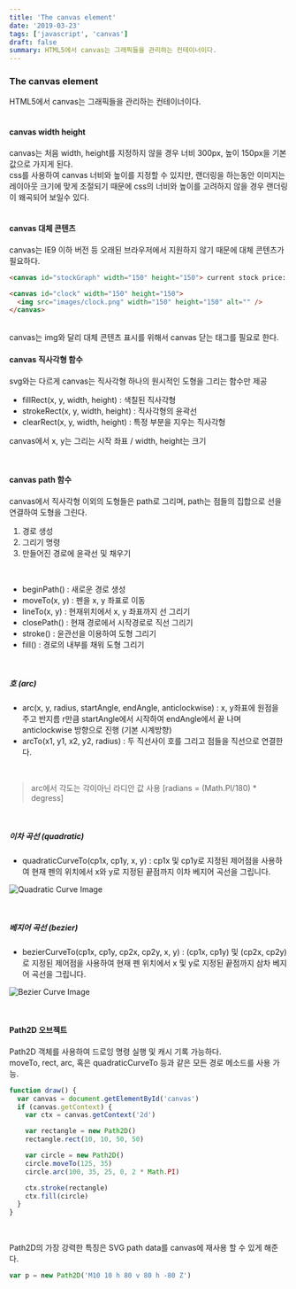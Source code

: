 ```yaml
---
title: 'The canvas element'
date: '2019-03-23'
tags: ['javascript', 'canvas']
draft: false
summary: HTML5에서 canvas는 그래픽들을 관리하는 컨테이너이다.
---
```


### The canvas element

HTML5에서 canvas는 그래픽들을 관리하는 컨테이너이다. <br /><br />

#### canvas width height

canvas는 처음 width, height를 지정하지 않을 경우 너비 300px, 높이 150px을 기본 값으로 가지게 된다. <br />
css를 사용하여 canvas 너비와 높이를 지정할 수 있지만, 랜더링을 하는동안 이미지는 레이아웃 크기에 맞게 조절되기 때문에
css의 너비와 높이를 고려하지 않을 경우 랜더링이 왜곡되어 보일수 있다. <br /><br />

#### canvas 대체 콘텐츠

canvas는 IE9 이하 버전 등 오래된 브라우저에서 지원하지 않기 때문에 대체 콘텐츠가 필요하다. <br />

```html
<canvas id="stockGraph" width="150" height="150"> current stock price: $3.15 +0.15 </canvas>

<canvas id="clock" width="150" height="150">
  <img src="images/clock.png" width="150" height="150" alt="" />
</canvas>
```

<br />
canvas는 img와 달리 대체 콘텐츠 표시를 위해서 canvas 닫는 태그를 필요로 한다.

<br />

#### canvas 직사각형 함수

svg와는 다르게 canvas는 직사각형 하나의 원시적인 도형을 그리는 함수만 제공 <br />

- fillRect(x, y, width, height) : 색칠된 직사각형
- strokeRect(x, y, width, height) : 직사각형의 윤곽선
- clearRect(x, y, width, height) : 특정 부분을 지우는 직사각형

canvas에서 x, y는 그리는 시작 좌표 / width, height는 크기 <br />

<br />

#### canvas path 함수

canvas에서 직사각형 이외의 도형들은 path로 그리며, path는 점들의 집합으로 선을 연결하여 도형을 그린다. <br />

1. 경로 생성
2. 그리기 명령
3. 만들어진 경로에 윤곽선 및 채우기

<br />

- beginPath() : 새로운 경로 생성
- moveTo(x, y) : 펜을 x, y 좌표로 이동
- lineTo(x, y) : 현재위치에서 x, y 좌표까지 선 그리기
- closePath() : 현재 경로에서 시작경로로 직선 그리기
- stroke() : 윤관선을 이용하여 도형 그리기
- fill() : 경로의 내부를 채워 도형 그리기

<br />

##### 호 (arc)

- arc(x, y, radius, startAngle, endAngle, anticlockwise) : x, y좌표에 원점을 주고 반지름 r만큼 startAngle에서 시작하여 endAngle에서 끝 나며 anticlockwise 방향으로 진행 (기본 시계방향)
- arcTo(x1, y1, x2, y2, radius) : 두 직선사이 호를 그리고 점들을 직선으로 연결한다.

<br />

> arc에서 각도는 각이아닌 라디안 값 사용 [radians = (Math.PI/180) * degress]

<br />

##### 이차 곡선 (quadratic)

- quadraticCurveTo(cp1x, cp1y, x, y) : cp1x 및 cp1y로 지정된 제어점을 사용하여 현재 펜의 위치에서 x와 y로 지정된 끝점까지 이차 베지어 곡선을 그립니다.

![Quadratic Curve Image](/static/images/posts/quadratic_curve.png)

<br />

##### 베지어 곡선 (bezier)

- bezierCurveTo(cp1x, cp1y, cp2x, cp2y, x, y) : (cp1x, cp1y) 및 (cp2x, cp2y)로 지정된 제어점을 사용하여 현재 펜 위치에서 x 및 y로 지정된 끝점까지 삼차 베지어 곡선을 그립니다.

![Bezier Curve Image](/static/images/posts/bezier_curve.png)

<br />

#### Path2D 오브젝트

Path2D 객체를 사용하여 드로잉 명령 실행 및 캐시 기록 가능하다. <br />
moveTo, rect, arc, 혹은 quadraticCurveTo 등과 같은 모든 경로 메소드를 사용 가능.

```javascript
function draw() {
  var canvas = document.getElementById('canvas')
  if (canvas.getContext) {
    var ctx = canvas.getContext('2d')

    var rectangle = new Path2D()
    rectangle.rect(10, 10, 50, 50)

    var circle = new Path2D()
    circle.moveTo(125, 35)
    circle.arc(100, 35, 25, 0, 2 * Math.PI)

    ctx.stroke(rectangle)
    ctx.fill(circle)
  }
}
```

<br />

Path2D의 가장 강력한 특징은 SVG path data를 canvas에 재사용 할 수 있게 해준다.

```javascript
var p = new Path2D('M10 10 h 80 v 80 h -80 Z')
```

<br />

<br /><br /><br />
